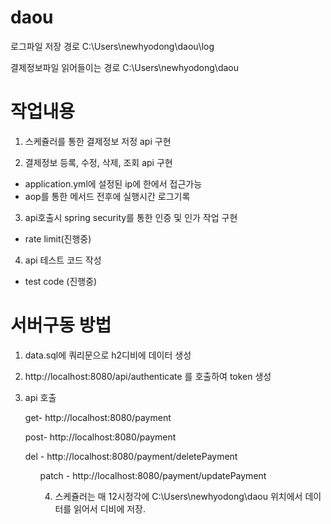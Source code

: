 # daou

로그파일 저장 경로
C:\Users\newhyodong\daou\log

결제정보파일 읽어들이는 경로
C:\Users\newhyodong\daou


# 작업내용

1. 스케쥴러를 통한 결제정보 저정 api 구현

2. 결제정보 등록, 수정, 삭제, 조회 api 구현
- application.yml에 설정된 ip에 한에서 접근가능
- aop를 통한 메서드 전후에 실행시간 로그기록

3. api호출시 spring security를 통한 인증 및 인가 작업 구현
- rate limit(진행중)

4. api 테스트 코드 작성
- test code (진행중)


# 서버구동 방법

1. data.sql에 쿼리문으로 h2디비에 데이터 생성

2. http://localhost:8080/api/authenticate  를 호출하여 token 생성

3. api 호출
<ol>get- http://localhost:8080/payment</ol>
<ol>post- http://localhost:8080/payment</ol>
<ol>del - http://localhost:8080/payment/deletePayment
<ol>patch - http://localhost:8080/payment/updatePayment

4. 스케쥴러는 매 12시정각에 C:\Users\newhyodong\daou 위치에서 데이터를 읽어서 디비에 저장.
